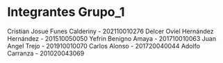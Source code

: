 # Integrantes Grupo_1
Cristian Josue Funes Calderiny - 202110010276
Delcer Oviel Hernández Hernández - 201510050050
Yefrin Benigno Amaya - 201710010063
Juan Angel Trejo - 201910010070
Carlos Alonso - 201720040044
Adolfo Carranza - 201020043069

